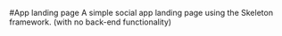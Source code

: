 #App landing page
    A simple social app landing page using the Skeleton framework. (with no back-end functionality)